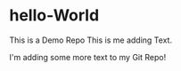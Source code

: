 # hello-World
This is a Demo Repo
This is me adding Text.

I'm adding some more text to my Git Repo!